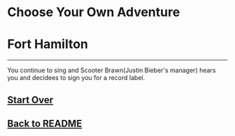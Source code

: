 # Choose Your Own Adventure
# Fort Hamilton
---
You continue to sing and Scooter Brawn(Justin Bieber's manager) hears you and decidees to sign you for a record label.

## [Start Over](../home.md)
## [Back to README](../README.md)